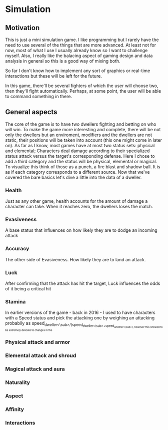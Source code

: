 # Simulation

## Motivation
This is just a mini simulation game. I like programming but I rarely have the need to use several of the things that are more advanced. At least not for now, most of what I use I usually already know so I want to challenge myself. Also, I really like the balacing aspect of gaming design and data analysis in general so this is a good way of mixing both. 

So far I don't know how to implement any sort of graphics or real-time interactions but these will be left for the future.

In this game, there'll be several fighters of which the user will choose two, then they'll fight automatically. Perhaps, at some point, the user will be able to command something in there.

## General aspects

The core of the game is to have two dwellers fighting and betting on who will win. To make the game more interesting and complete, there will be not only the dwellers but an enviroment, modifiers and the dwellers are not static, their positions will be taken into account (this one might come in later on). As far as I know, most games have at most two status sets: physical and elemental; Characters deal damage according to their specialized status attack versus the target's corresponding defense. Here I chose to add a third category and the status will be physical, elemental or magical. To visualize this think of those as a punch, a fire blast and shadow ball. It is as if each category corresponds to a different source. Now that we've covered the bare basics let's dive a little into the data of a dweller.

### Health 
Just as any other game, health accounts for the amount of damage a character can take. When it reaches zero, the dwellers loses the match.

### Evasiveness
A base status that influences on how likely they are to dodge an incoming attack

### Accuracy
The other side of Evasiveness. How likely they are to land an attack.

### Luck
After confirming that the attack has hit the target, Luck influences the odds of it being a critical hit

### Stamina
In earlier versions of the game - back in 2016 - I used to have characters with a Speed status and pick the attacking one by weighing an attacking probabily as speed<sub>dweller<\sub>/(speed<sub>dweller<\sub>+speed<sub>another<\sub>), however this showed to be extremely delicate to changes in the 

### Physical attack and armor
### Elemental attack and shroud
### Magical attack and aura
### Naturality
### Aspect
### Affinity
### Interactions
